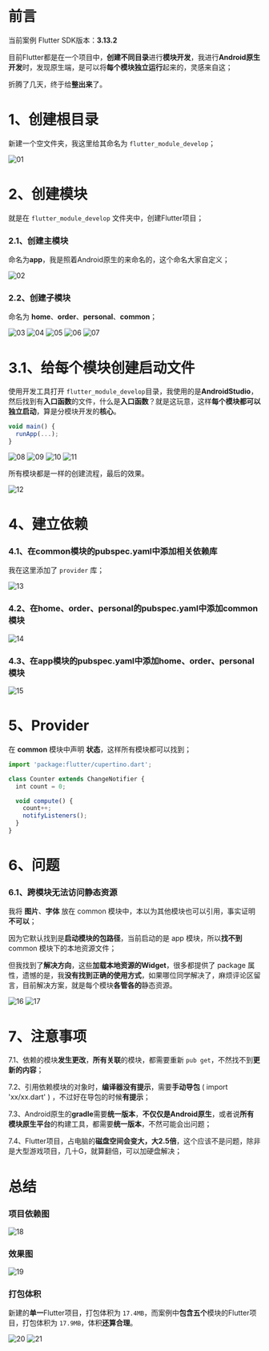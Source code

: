 # 前言

当前案例 Flutter SDK版本：**3.13.2**

目前Flutter都是在一个项目中，**创建不同目录**进行**模块开发**，我进行**Android原生开发**时，发现原生端，是可以将**每个模块独立运行**起来的，灵感来自这；

折腾了几天，终于给**整出来**了。


# 1、创建根目录

新建一个空文件夹，我这里给其命名为 `flutter_module_develop`；

<img src="img/01.png" alt="01">

# 2、创建模块

就是在 `flutter_module_develop` 文件夹中，创建Flutter项目；

### 2.1、创建主模块

命名为**app**，我是照着Android原生的来命名的，这个命名大家自定义；

<img src="img/02.png" alt="02">

### 2.2、创建子模块

命名为 **home**、**order**、**personal**、**common**；

<img src="img/03.png" alt="03">

<img src="img/04.png" alt="04">

<img src="img/05.png" alt="05">

<img src="img/06.png" alt="06">

<img src="img/07.png" alt="07">

# 3.1、给每个模块创建启动文件
使用开发工具打开 `flutter_module_develop`目录，我使用的是**AndroidStudio**，然后找到有**入口函数**的文件，什么是**入口函数**？就是这玩意，这样**每个模块都可以独立启动**，算是分模块开发的**核心**。

```js
void main() {
  runApp(...);
}
```
<img src="img/08.png" alt="08">

<img src="img/09.png" alt="09">

<img src="img/10.png" alt="10">

<img src="img/11.png" alt="11">

所有模块都是一样的创建流程，最后的效果。

<img src="img/11.png" alt="12">

# 4、建立依赖

### 4.1、在common模块的pubspec.yaml中添加相关依赖库

我在这里添加了 `provider` 库；

<img src="img/13.png" alt="13">

### 4.2、在home、order、personal的pubspec.yaml中添加common模块

<img src="img/14.png" alt="14">

### 4.3、在app模块的pubspec.yaml中添加home、order、personal模块

<img src="img/15.png" alt="15">

# 5、Provider

在 **common** 模块中声明 **状态**，这样所有模块都可以找到；

```js
import 'package:flutter/cupertino.dart';

class Counter extends ChangeNotifier {
  int count = 0;

  void compute() {
    count++;
    notifyListeners();
  }
}
```

# 6、问题

### 6.1、跨模块无法访问静态资源

我将 **图片**、**字体** 放在 common 模块中，本以为其他模块也可以引用，事实证明**不可以**；

因为它默认找到是**启动模块的包路径**，当前启动的是 app 模块，所以**找不到** common 模块下的本地资源文件；

但我找到了**解决方向**，这些**加载本地资源的Widget**，很多都提供了 package 属性，遗憾的是，我**没有找到正确的使用方式**，如果哪位同学解决了，麻烦评论区留言，目前解决方案，就是每个模块**各管各的**静态资源。

<img src="img/16.png" alt="16">

<img src="img/17.png" alt="17">

# 7、注意事项

7.1、依赖的模块**发生更改**，**所有关联**的模块，都需要重新 `pub get`，不然找不到**更新的内容**；

7.2、引用依赖模块的对象时，**编译器没有提示**，需要**手动导包** ( import 'xx/xx.dart' ) ，不过好在导包的时候**有提示**；

7.3、Android原生的**gradle**需要**统一版本**，**不仅仅是Android原生**，或者说**所有模块原生平台**的构建工具，都需要**统一版本**，不然可能会出问题；

7.4、Flutter项目，占电脑的**磁盘空间会变大，大2.5倍**，这个应该不是问题，除非是大型游戏项目，几十G，就算翻倍，可以加硬盘解决；

# 总结

### 项目依赖图

<img src="img/18.png" alt="18">

### 效果图

<img src="img/19.gif" alt="19">

### 打包体积

新建的**单一**Flutter项目，打包体积为 `17.4MB`，而案例中**包含五个**模块的Flutter项目，打包体积为 `17.9MB`，体积**还算合理**。

<img src="img/20.gif" alt="20">

<img src="img/21.gif" alt="21">
